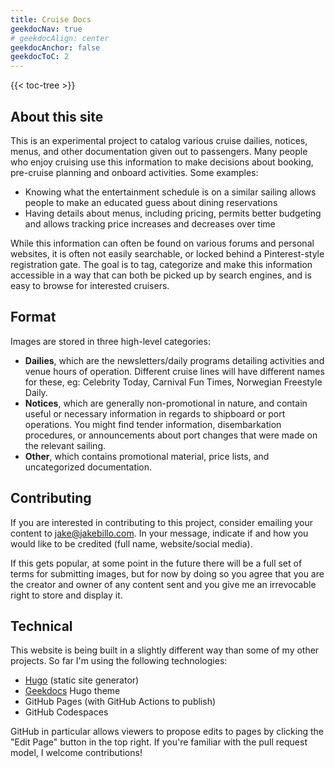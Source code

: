 ```yaml
---
title: Cruise Docs
geekdocNav: true
# geekdocAlign: center
geekdocAnchor: false
geekdocToC: 2
---
```


{{< toc-tree >}}

## About this site

This is an experimental project to catalog various cruise dailies, notices, menus, and other documentation given out to passengers. Many people who enjoy cruising use this information to make decisions about booking, pre-cruise planning and onboard activities. Some examples:

* Knowing what the entertainment schedule is on a similar sailing allows people to make an educated guess about dining reservations
* Having details about menus, including pricing, permits better budgeting and allows tracking price increases and decreases over time

While this information can often be found on various forums and personal websites, it is often not easily searchable, or locked behind a Pinterest-style registration gate. The goal is to tag, categorize and make this information accessible in a way that can both be picked up by search engines, and is easy to browse for interested cruisers.

## Format

Images are stored in three high-level categories:

* **Dailies**, which are the newsletters/daily programs detailing activities and venue hours of operation. Different cruise lines will have different names for these, eg: Celebrity Today, Carnival Fun Times, Norwegian Freestyle Daily.
* **Notices**, which are generally non-promotional in nature, and contain useful or necessary information in regards to shipboard or port operations. You might find tender information, disembarkation procedures, or announcements about port changes that were made on the relevant sailing.
* **Other**, which contains promotional material, price lists, and uncategorized documentation.

## Contributing

If you are interested in contributing to this project, consider emailing your content to [jake@jakebillo.com](mailto:jake@jakebillo.com). In your message, indicate if and how you would like to be credited (full name, website/social media).

If this gets popular, at some point in the future there will be a full set of terms for submitting images, but for now by doing so you agree that you are the creator and owner of any content sent and you give me an irrevocable right to store and display it.

## Technical

This website is being built in a slightly different way than some of my other projects. So far I'm using the following technologies:

* [Hugo](https://gohugo.io/) (static site generator)
* [Geekdocs](https://geekdocs.de/) Hugo theme
* GitHub Pages (with GitHub Actions to publish)
* GitHub Codespaces

GitHub in particular allows viewers to propose edits to pages by clicking the "Edit Page" button in the top right. If you're familiar with the pull request model, I welcome contributions!
